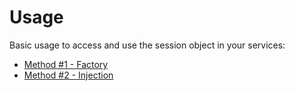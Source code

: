 # Usage

Basic usage to access and use the session object in your services:

* [Method #1 - Factory](usage/factory.md)
* [Method #2 - Injection](usage/injection.md)
